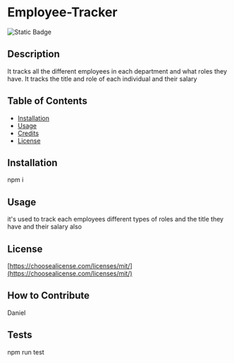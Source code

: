
# Employee-Tracker
  
  ![Static Badge](https://img.shields.io/badge/license-mit-brightgreen)
    

  ## Description
  
  It tracks all the different employees in each department and what roles they have. It tracks the title and role   of each individual and their salary
  
  ## Table of Contents 
  
  
  
  - [Installation](#installation)
  - [Usage](#usage)
  - [Credits](#credits)
  - [License](#license)
  
  ## Installation
  
npm i
  
  ## Usage
  
  
 it's used to track each employees different types of roles and the title they have and their salary also
  
  
  
  ## License
  

  [https://choosealicense.com/licenses/mit/](https://choosealicense.com/licenses/mit/)

  
  ## How to Contribute
  Daniel 

  
  
  ## Tests
  npm run test
